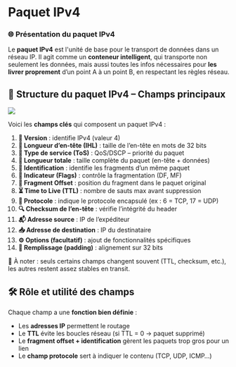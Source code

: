 # Paquet IPv4

### **🌐 Présentation du paquet IPv4**

Le **paquet IPv4** est l'unité de base pour le transport de données dans un réseau IP. Il agit comme un **conteneur intelligent**, qui transporte non seulement les données, mais aussi toutes les infos nécessaires pour **les livrer proprement** d’un point A à un point B, en respectant les règles réseau.



## **🧱 Structure du paquet IPv4 – Champs principaux**

![](../../media/Cours-Infrastructures-réseaux-Paquet-IPv4-image1.png)

Voici les **champs clés** qui composent un paquet IPv4 :

1.  **📌 Version** : identifie IPv4 (valeur 4)
2.  **📏 Longueur d’en-tête (IHL)** : taille de l’en-tête en mots de 32 bits
3.  **🎯 Type de service (ToS)** : QoS/DSCP – priorité du paquet
4.  **🧱 Longueur totale** : taille complète du paquet (en-tête + données)
5.  **🧩 Identification** : identifie les fragments d’un même paquet
6.  **🚩 Indicateur (Flags)** : contrôle la fragmentation (DF, MF)
7.  **📐 Fragment Offset** : position du fragment dans le paquet original
8.  **⏳ Time to Live (TTL)** : nombre de sauts max avant suppression
9.  **📡 Protocole** : indique le protocole encapsulé (ex : 6 = TCP, 17 = UDP)
10. **🔍 Checksum de l’en-tête** : vérifie l’intégrité du header
11. **📬 Adresse source** : IP de l’expéditeur
12. **📥 Adresse de destination** : IP du destinataire
13. **⚙️ Options (facultatif)** : ajout de fonctionnalités spécifiques
14. **📶 Remplissage (padding)** : alignement sur 32 bits

🧠 À noter : seuls certains champs changent souvent (TTL, checksum, etc.), les autres restent assez stables en transit.



## **🛠️ Rôle et utilité des champs**

Chaque champ a une **fonction bien définie** :

- Les **adresses IP** permettent le routage
- Le **TTL** évite les boucles réseau (si TTL = 0 → paquet supprimé)
- Le **fragment offset + identification** gèrent les paquets trop gros pour un lien
- Le **champ protocole** sert à indiquer le contenu (TCP, UDP, ICMP…)
